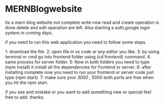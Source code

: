 # MERNBlogwebsite
Its a mern blog website not complete write now read and create operation is done 
delete and edit operation are left. Also starting a auth,google login system in coming days.

if you need to run this web application you need to follow some steps.

1: download the file.
2: open file in vs code or any editor you like.
3: by using terminal or cmd go into frontend folder using (cd frontend) command.
4: same process for server folder.
5: Now in both folders you need to type (npm install) it install all the dependencies for frontend or server.
6: after installing complete now you need to run your frontend or server code just type (npm start).
7: make sure your 3000 , 5000 both ports are free when you hit the npm start.

if you see and mistake or you want to add something new or special feel free to add.
thanks.
